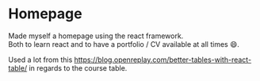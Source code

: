 # Homepage

Made myself a homepage using the react framework.  
Both to learn react and to have a portfolio / CV available at all times 😄.



Used a lot from this https://blog.openreplay.com/better-tables-with-react-table/ in regards to the course table.